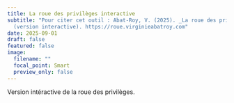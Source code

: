```yaml
---
title: La roue des privilèges interactive
subtitle: "Pour citer cet outil : Abat-Roy, V. (2025). _La roue des privilèges_
  (version interactive). https://roue.virginieabatroy.com"
date: 2025-09-01
draft: false
featured: false
image:
  filename: ""
  focal_point: Smart
  preview_only: false
---
```

Version intéractive de la roue des privilèges.
